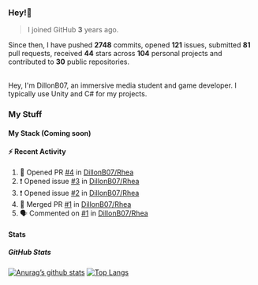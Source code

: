 ### Hey!👋
<!-- [![Banner](banner.png)](https://dillonb07.is-a.dev) -->


> I joined GitHub **3** years ago.

Since then, I have pushed **2748** commits, opened **121** issues, submitted **81** pull requests, received **44** stars across **104** personal projects and contributed to **30** public repositories.

<br>
Hey, I'm DillonB07, an immersive media student and game developer. I typically use Unity and C# for my projects.

<br>

### My Stuff

#### My Stack (Coming soon)

#### :zap: Recent Activity

<!--START_SECTION:activity-->
1. 💪 Opened PR [#4](https://github.com/DillonB07/Rhea/pull/4) in [DillonB07/Rhea](https://github.com/DillonB07/Rhea)
2. ❗ Opened issue [#3](https://github.com/DillonB07/Rhea/issues/3) in [DillonB07/Rhea](https://github.com/DillonB07/Rhea)
3. ❗ Opened issue [#2](https://github.com/DillonB07/Rhea/issues/2) in [DillonB07/Rhea](https://github.com/DillonB07/Rhea)
4. 🎉 Merged PR [#1](https://github.com/DillonB07/Rhea/pull/1) in [DillonB07/Rhea](https://github.com/DillonB07/Rhea)
5. 🗣 Commented on [#1](https://github.com/DillonB07/Rhea/pull/1#issuecomment-2078296348) in [DillonB07/Rhea](https://github.com/DillonB07/Rhea)
<!--END_SECTION:activity-->

#### Stats

##### GitHub Stats
[![Anurag’s github stats](https://github-readme-stats.vercel.app/api?username=dillonb07&show_icons=true&theme=radical)](https://github.com/dillonb07)
[![Top Langs](https://github-readme-stats.vercel.app/api/top-langs/?username=dillonb07&layout=compact&theme=radical)](https://github.com/dillonb07)
